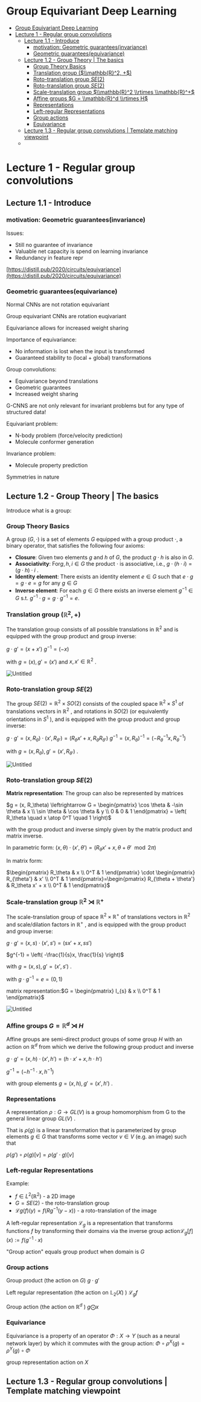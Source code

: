 # Group Equivariant Deep Learning
- [Group Equivariant Deep Learning](#group-equivariant-deep-learning)
- [Lecture 1 - Regular group convolutions](#lecture-1---regular-group-convolutions)
  - [Lecture 1.1 - Introduce](#lecture-11---introduce)
    - [motivation: Geometric guarantees(invariance)](#motivation-geometric-guaranteesinvariance)
    - [Geometric guarantees(equivariance)](#geometric-guaranteesequivariance)
  - [Lecture 1.2 - Group Theory | The basics](#lecture-12---group-theory--the-basics)
    - [Group Theory Basics](#group-theory-basics)
    - [Translation group ($\\mathbb{R}^2, +$)](#translation-group-mathbbr2-)
    - [Roto-translation group  $SE(2)$](#roto-translation-group--se2)
    - [Roto-translation group  $SE(2)$](#roto-translation-group--se2-1)
    - [Scale-translation group  $\\mathbb{R}^2 \\rtimes \\mathbb{R}^+$](#scale-translation-group--mathbbr2-rtimes-mathbbr)
    - [Affine groups  $G = \\mathbb{R}^d \\rtimes H$](#affine-groups--g--mathbbrd-rtimes-h)
    - [Representations](#representations)
    - [Left-regular Representations](#left-regular-representations)
    - [Group actions](#group-actions)
    - [Equivariance](#equivariance)
  - [Lecture 1.3 - Regular group convolutions | Template matching viewpoint](#lecture-13---regular-group-convolutions--template-matching-viewpoint)
  - [](#)

# Lecture 1 - Regular group convolutions

## Lecture 1.1 - Introduce

### motivation: Geometric guarantees(invariance)

Issues:

- Still no guarantee of invariance
- Valuable net capacity is spend on learning invariance
- Redundancy in feature repr

[https://distill.pub/2020/circuits/equivariance](https://distill.pub/2020/circuits/equivariance)

### Geometric guarantees(equivariance)

Normal CNNs are not rotation equivariant

Group equivariant CNNs are rotation euqivariant

Equivariance allows for increased weight sharing

Importance of equivariance:

- No information is lost when the input is transformed
- Guaranteed stability to (local + global) transformations

Group convolutions:

- Equivariance beyond translations
- Geometric guarantees
- Increased weight sharing

G-CNNS are not only relevant for invariant problems but for any type of structured data!

Equivariant problem:

- N-body problem (force/velocity prediction)
- Molecule conformer generation

Invariance problem:

- Molecule property prediction

Symmetries in nature

## Lecture 1.2 - Group Theory | The basics

Introduce what is a group:

### Group Theory Basics

A group  $(G, \cdot)$ is a set of elements $G$  equipped with a group product $\cdot$, a binary operator, that satisfies the following four axioms:

- **Closure**: Given two elements   $g$ and $h$ of $G$, the product  $g \cdot h$  is also in $G$.
- **Associativity**: For$g, h, i \in G$  the product   $\cdot$  is associative, i.e., $g \cdot (h \cdot i) = (g \cdot h) \cdot i$ .
- **Identity element**: There exists an identity element $e \in G$  such that $e \cdot g = g \cdot e = g$   for any $g \in G$
- **Inverse element**: For each  $g \in G$  there exists an inverse element  $g^{-1} \in G$ s.t. $g^{-1} \cdot g = g \cdot g^{-1} = e$.

### Translation group ($\mathbb{R}^2, +$)

The translation group consists of all possible translations in  $\mathbb{R}^2$  and is equipped with the group product and group inverse:

 $g \cdot g' = (x + x')$ 
 $g^{-1} = (-x)$ 

with  $g = (x), g' = (x')$  and  $x, x' \in \mathbb{R}^2$ .

![Untitled](Group%20Equivariant%20Deep%20Learning%20ec5aae175e004a3699cb1d76fa85774b/Untitled.png)

### Roto-translation group  $SE(2)$

The group  $SE(2) = \mathbb{R}^2 \times SO(2)$  consists of the coupled space  $\mathbb{R}^2 \times S^1$  of translations vectors in  $\mathbb{R}^2$ , and rotations in  $SO(2)$  (or equivalently orientations in  $S^1$ ), and is equipped with the group product and group inverse:

 $g \cdot g' = (x, R_\theta) \cdot (x', R_{\theta'}) = (R_\theta x' + x, R_\theta R_{\theta'})$ 
 $g^{-1} = (x, R_\theta)^{-1} = (-R_\theta^{-1}x, R_\theta^{-1})$ 

with  $g = (x, R_\theta), g' = (x', R_{\theta'})$ .

![Untitled](Group%20Equivariant%20Deep%20Learning%20ec5aae175e004a3699cb1d76fa85774b/Untitled%201.png)

### Roto-translation group  $SE(2)$

**Matrix representation**: The group can also be represented by matrices

$g = (x, R_\theta) \leftrightarrow G = \begin{pmatrix}
\cos \theta & -\sin \theta & x \\
\sin \theta & \cos \theta & y \\
0 & 0 & 1
\end{pmatrix} = \left( R_\theta \quad x \atop 0^T \quad 1 \right)$

with the group product and inverse simply given by the matrix product and matrix inverse.

In parametric form:
$(x, \theta) \cdot (x', \theta') = (R_\theta x' + x, \theta + \theta' \mod 2\pi)$

In matrix form:

$\begin{pmatrix}
R_\theta & x \\
0^T & 1
\end{pmatrix}
\cdot
\begin{pmatrix}
R_{\theta'} & x' \\
0^T & 1
\end{pmatrix}=\begin{pmatrix}
R_{\theta + \theta'} & R_\theta x' + x \\
0^T & 1
\end{pmatrix}$

### Scale-translation group  $\mathbb{R}^2 \rtimes \mathbb{R}^+$

The scale-translation group of space  $\mathbb{R}^2 \times \mathbb{R}^+$  of translations vectors in  $\mathbb{R}^2$  and scale/dilation factors in  $\mathbb{R}^+$ , and is equipped with the group product and group inverse:

$g \cdot g' = (x, s) \cdot (x', s') = (sx' + x, ss')$

$g^{-1} = \left( -\frac{1}{s}x, \frac{1}{s} \right)$

with  $g = (x, s) ,  g' = (x', s')$ .

with  $g \cdot g^{-1} = e = (0,1)$ 

matrix representation:$G = \begin{pmatrix}
I_{s} & x \\
0^T & 1
\end{pmatrix}$

![Untitled](Group%20Equivariant%20Deep%20Learning%20ec5aae175e004a3699cb1d76fa85774b/Untitled%202.png)

### Affine groups  $G = \mathbb{R}^d \rtimes H$

Affine groups are semi-direct product groups of some group  $H$  with an action on $\mathbb{R}^d$ from which we derive the following group product and inverse

$g \cdot g' = (x, h) \cdot (x', h') = (h \cdot x' + x, h \cdot h')$

$g^{-1} = (-h^{-1} \cdot x, h^{-1})$

with group elements  $g = (x, h) ,  g' = (x', h')$ .

### Representations

A representation  $\rho : G \rightarrow GL(V)$  is a group homomorphism from G to the general linear group  $GL(V)$ .

That is  $\rho(g)$  is a linear transformation that is parameterized by group elements  $g \in G$  that transforms some vector  $v \in V$  (e.g. an image) such that

$\rho(g') \circ \rho(g)[v] = \rho(g' \cdot g)[v]$

### Left-regular Representations

Example:

- $f \in L^2(\mathbb{R}^2)$  - a 2D image
- $G = SE(2)$  - the roto-translation group
- $\mathcal{L}g(f)(y) = f(R{g^{-1}}(y - x))$  - a roto-translation of the image

A left-regular representation  $\mathcal{L}_g$  is a representation that transforms functions  $f$  by transforming their domains via the inverse group action$\mathcal{L}_g[f](x) := f(g^{-1} \cdot x)$

"Group action" equals group product when domain is  $G$ 

### Group actions

Group product (the action on $G$)
$g \cdot g'$

Left regular representation (the action on  $\mathbb{L}_2(X)$ )
$\mathcal{L}_g f$

Group action (the action on  $\mathbb{R}^d$ )
$g ⨀ x$

### Equivariance

Equivariance is a property of an operator  $\Phi : X \rightarrow Y$  (such as a neural network layer) by which it commutes with the group action:
$\Phi \circ \rho^X(g) = \rho^Y(g) \circ \Phi$

group representation action on $X$

## Lecture 1.3 - Regular group convolutions | Template matching viewpoint

##